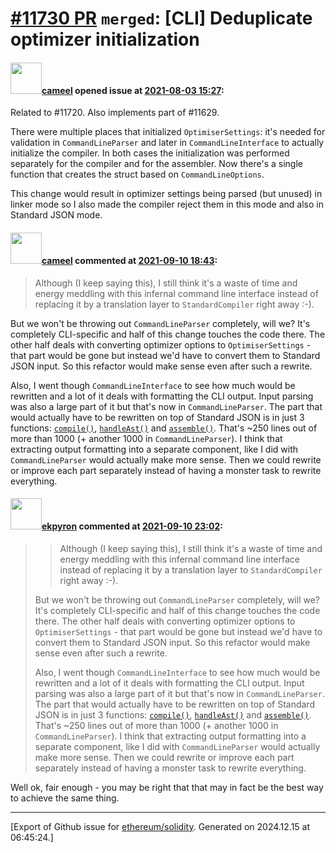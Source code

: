 # [\#11730 PR](https://github.com/ethereum/solidity/pull/11730) `merged`: [CLI] Deduplicate optimizer initialization

#### <img src="https://avatars.githubusercontent.com/u/137030?v=4" width="50">[cameel](https://github.com/cameel) opened issue at [2021-08-03 15:27](https://github.com/ethereum/solidity/pull/11730):

Related to #11720.
Also implements part of #11629.

There were multiple places that initialized `OptimiserSettings`: it's needed for validation in `CommandLineParser` and later in `CommandLineInterface` to actually initialize the compiler. In both cases the initialization was performed separately for the compiler and for the assembler. Now there's a single function that creates the struct based on `CommandLineOptions`.

This change would result in optimizer settings being parsed (but unused) in linker mode so I also made the compiler reject them in this mode and also in Standard JSON mode.

#### <img src="https://avatars.githubusercontent.com/u/137030?v=4" width="50">[cameel](https://github.com/cameel) commented at [2021-09-10 18:43](https://github.com/ethereum/solidity/pull/11730#issuecomment-917129438):

> Although (I keep saying this), I still think it's a waste of time and energy meddling with this infernal command line interface instead of replacing it by a translation layer to `StandardCompiler` right away :-).

But we won't be throwing out `CommandLineParser` completely, will we? It's completely CLI-specific and half of this change touches the code there. The other half deals with converting optimizer options to `OptimiserSettings` - that part would be gone but instead we'd have to convert them to Standard JSON input. So this refactor would make sense even after such a rewrite.

Also, I went though `CommandLineInterface` to see how much would be rewritten and a lot of it deals with formatting the CLI output. Input parsing was also a large part of it but that's now in `CommandLineParser`. The part that would actually have to be rewritten on top of Standard JSON is in just 3 functions: [`compile()`](https://github.com/ethereum/solidity/blob/develop/solc/CommandLineInterface.cpp#L573-L705), [`handleAst()`](https://github.com/ethereum/solidity/blob/develop/solc/CommandLineInterface.cpp#L797-L827) and [`assemble()`](https://github.com/ethereum/solidity/blob/develop/solc/CommandLineInterface.cpp#L942-L1088). That's ~250 lines out of more than 1000 (+ another 1000 in `CommandLineParser`). I think that extracting output formatting into a separate component, like I did with `CommandLineParser` would actually make more sense. Then we could rewrite or improve each part separately instead of having a monster task to rewrite everything.

#### <img src="https://avatars.githubusercontent.com/u/1347491?v=4" width="50">[ekpyron](https://github.com/ekpyron) commented at [2021-09-10 23:02](https://github.com/ethereum/solidity/pull/11730#issuecomment-917260929):

> > Although (I keep saying this), I still think it's a waste of time and energy meddling with this infernal command line interface instead of replacing it by a translation layer to `StandardCompiler` right away :-).
> 
> But we won't be throwing out `CommandLineParser` completely, will we? It's completely CLI-specific and half of this change touches the code there. The other half deals with converting optimizer options to `OptimiserSettings` - that part would be gone but instead we'd have to convert them to Standard JSON input. So this refactor would make sense even after such a rewrite.
> 
> Also, I went though `CommandLineInterface` to see how much would be rewritten and a lot of it deals with formatting the CLI output. Input parsing was also a large part of it but that's now in `CommandLineParser`. The part that would actually have to be rewritten on top of Standard JSON is in just 3 functions: [`compile()`](https://github.com/ethereum/solidity/blob/develop/solc/CommandLineInterface.cpp#L573-L705), [`handleAst()`](https://github.com/ethereum/solidity/blob/develop/solc/CommandLineInterface.cpp#L797-L827) and [`assemble()`](https://github.com/ethereum/solidity/blob/develop/solc/CommandLineInterface.cpp#L942-L1088). That's ~250 lines out of more than 1000 (+ another 1000 in `CommandLineParser`). I think that extracting output formatting into a separate component, like I did with `CommandLineParser` would actually make more sense. Then we could rewrite or improve each part separately instead of having a monster task to rewrite everything.

Well ok, fair enough - you may be right that that may in fact be the best way to achieve the same thing.


-------------------------------------------------------------------------------



[Export of Github issue for [ethereum/solidity](https://github.com/ethereum/solidity). Generated on 2024.12.15 at 06:45:24.]
